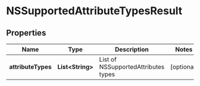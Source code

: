 # NSSupportedAttributeTypesResult

## Properties
Name | Type | Description | Notes
------------ | ------------- | ------------- | -------------
**attributeTypes** | **List&lt;String&gt;** | List of NSSupportedAttributes types |  [optional]
